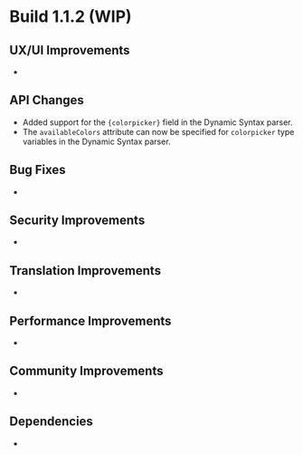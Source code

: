 # Build 1.1.2 (WIP)

## UX/UI Improvements
-

## API Changes
- Added support for the `{colorpicker}` field in the Dynamic Syntax parser.
- The `availableColors` attribute can now be specified for `colorpicker` type variables in the Dynamic Syntax parser.

## Bug Fixes
-

## Security Improvements
-

## Translation Improvements
-

## Performance Improvements
-

## Community Improvements
-

## Dependencies
-
